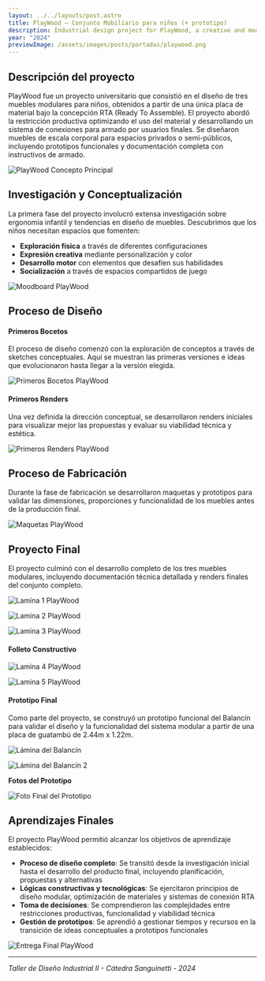 ```yaml
---
layout: ../../layouts/post.astro
title: PlayWood – Conjunto Mobiliario para niños (+ prototipo)
description: Industrial design project for PlayWood, a creative and modular furniture line designed for children.
year: "2024"
previewImage: /assets/images/posts/portadas/playwood.png
---
```


## Descripción del proyecto

PlayWood fue un proyecto universitario que consistió en el diseño de tres muebles modulares para niños, obtenidos a partir de una única placa de material bajo la concepción RTA (Ready To Assemble). El proyecto abordó la restricción productiva optimizando el uso del material y desarrollando un sistema de conexiones para armado por usuarios finales. Se diseñaron muebles de escala corporal para espacios privados o semi-públicos, incluyendo prototipos funcionales y documentación completa con instructivos de armado.

![PlayWood Concepto Principal](/assets/images/posts/playwood/playwood.jpg)

## Investigación y Conceptualización

La primera fase del proyecto involucró extensa investigación sobre ergonomía infantil y tendencias en diseño de muebles. Descubrimos que los niños necesitan espacios que fomenten:

- **Exploración física** a través de diferentes configuraciones
- **Expresión creativa** mediante personalización y color
- **Desarrollo motor** con elementos que desafíen sus habilidades
- **Socialización** a través de espacios compartidos de juego

![Moodboard PlayWood](/assets/images/posts/playwood/moodboard.jpg)

## Proceso de Diseño

#### Primeros Bocetos

El proceso de diseño comenzó con la exploración de conceptos a través de sketches conceptuales. Aquí se muestran las primeras versiones e ideas que evolucionaron hasta llegar a la versión elegida.

![Primeros Bocetos PlayWood](/assets/images/posts/playwood/bocetos.png)

#### Primeros Renders

Una vez definida la dirección conceptual, se desarrollaron renders iniciales para visualizar mejor las propuestas y evaluar su viabilidad técnica y estética.

![Primeros Renders PlayWood](/assets/images/posts/playwood/pri-renders.png)

## Proceso de Fabricación

Durante la fase de fabricación se desarrollaron maquetas y prototipos para validar las dimensiones, proporciones y funcionalidad de los muebles antes de la producción final.

![Maquetas PlayWood](/assets/images/posts/playwood/maquetas.png)

## Proyecto Final

El proyecto culminó con el desarrollo completo de los tres muebles modulares, incluyendo documentación técnica detallada y renders finales del conjunto completo.

![Lamina 1 PlayWood](/assets/images/posts/playwood/lamina1.jpg)

![Lamina 2 PlayWood](/assets/images/posts/playwood/lamina2.jpg)

![Lamina 3 PlayWood](/assets/images/posts/playwood/lamina3.jpg)

#### Folleto Constructivo

![Lamina 4 PlayWood](/assets/images/posts/playwood/lamina4.jpg)

![Lamina 5 PlayWood](/assets/images/posts/playwood/lamina5.jpg)

#### Prototipo Final

Como parte del proyecto, se construyó un prototipo funcional del Balancín para validar el diseño y la funcionalidad del sistema modular a partir de una placa de guatambú de 2.44m x 1.22m.

![Lámina del Balancín](/assets/images/posts/playwood/balancin-lamina.jpg)

![Lámina del Balancín 2](/assets/images/posts/playwood/balancin-lamina2.jpg)

**Fotos del Prototipo**

![Foto Final del Prototipo](/assets/images/posts/playwood/foto-final.png)

## Aprendizajes Finales

El proyecto PlayWood permitió alcanzar los objetivos de aprendizaje establecidos:

- **Proceso de diseño completo**: Se transitó desde la investigación inicial hasta el desarrollo del producto final, incluyendo planificación, propuestas y alternativas
- **Lógicas constructivas y tecnológicas**: Se ejercitaron principios de diseño modular, optimización de materiales y sistemas de conexión RTA
- **Toma de decisiones**: Se comprendieron las complejidades entre restricciones productivas, funcionalidad y viabilidad técnica
- **Gestión de prototipos**: Se aprendió a gestionar tiempos y recursos en la transición de ideas conceptuales a prototipos funcionales

![Entrega Final PlayWood](/assets/images/posts/playwood/entrega.jpg)

---

_Taller de Diseño Industrial II - Cátedra Sanguinetti - 2024_
